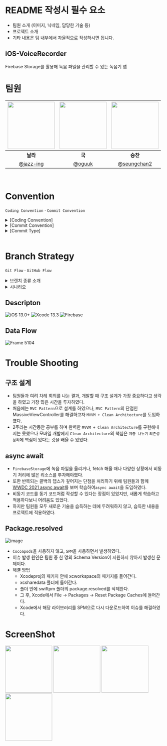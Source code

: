
# README 작성시 필수 요소
- 팀원 소개 (이미지, 닉네임, 담당한 기술 등)
- 프로젝트 소개
- 기타 내용은 팀 내부에서 자율적으로 작성하시면 됩니다.

## iOS-VoiceRecorder
Firebase Storage를 활용해 녹음 파일을 관리할 수 있는 녹음기 앱


# 팀원
|<img src="https://user-images.githubusercontent.com/75964073/178100225-48512f56-fe93-47f3-88e5-c1cb29110f66.png" width="150">|<img src="https://user-images.githubusercontent.com/75964073/178100336-b5893584-2dc3-4df5-a493-bb38c4f5cf2b.png" width="150">|<img src="https://user-images.githubusercontent.com/75964073/178100281-e807328d-df64-4024-9bf4-886a35609e4c.png" width="150">|
|:--:|:--:|:--:|
|**날라**|**국**|**승찬**|
|[@jazz-ing](https://github.com/jazz-ing)|[@oguuk](https://github.com/oguuk)|[@seungchan2](https://github.com/seungchan2)|

</br>

# Convention

`Coding Convention` · `Commit Convention`

<details markdown="1">
<summary>[Coding Convention]</summary>


## 📍 함수 네이밍

**`뷰 전환`**

pop, push, present, dismiss
동사 + To + 목적지 뷰 (다음에 보일 뷰)
( dismiss는 dismiss + 현재 뷰 )

**`초기세팅`**
- init + 목적어
ex) initPickerView

**`hidden unhidden`**
- show + 목적어
- hide + 목적어

**`뷰 UI 관련`**
- 동사원형 + 목적어

**`애니메이션`**
- 동사원형 + 목적어 + WithAnimation
- showButtonsWithAnimation

**`권한 위임`**
- setDelegation()
- assignDelegation()

**`subview로 붙이기`**
- attatch

**`프로토콜`**
- 뷰 이름 + View + Protocol

---

## 📍 파일명 네이밍

**@IBOutlet Properties - 프로퍼티 종류 뒤에 다 쓰기 (줄임말 X)**

ex) emailTextField(O) emailTF(X)  
      loginButton(O)

**뷰 컨트롤러 파일 만들 때 뒤에 ViewController 다 쓰기 (VC (X))**

파일명 첫 글자는 대문자  
Enum 등은 첫 글자 대문자  
변수 첫 글자는 소문자

</details>

<details markdown="3">
<summary>[Commit Convention]</summary>
  </br>

```
✅ [커밋 타입] 내용 (#이슈번호) 형식으로 작성
✅ ex. [Feat] 파형 기능 구현
✅ 제목(title)을 아랫줄에 작성
```
</details>
 
<details markdown="3">
<summary>[Commit Type]</summary>
  </br>
  > 🚨 총 5개의 커밋 타입으로 구분한다.
  
```  
[Add]    기능이 아닌 것 생성 및 추가 작업(파일·익스텐션·프로토콜 등)
[Feat]   새로운 기능 추가 작업
[Style]  UI 관련 작업(UI 컴포넌트, Xib 파일, 컬러·폰트 작업 등)
[Fix]    에러 및 버그 수정, 기능에 대한 수정 작업
[Set]    세팅 관련 작업
```  
 

</details>

<br />

# Branch Strategy

`Git Flow` · `GitHub Flow`

<details markdown="1">
<summary>브랜치 종류 소개</summary>

`origin/main` - default 

`feature`
- feature/#이슈번호
- feature/#1

</details>

<details markdown="1">
<summary>시나리오</summary>

> 1️⃣ **Issue**
> 1. 이슈생성

> 2️⃣ **Branch**
> - ex. feature/#3

> 3️⃣ **Pull request**
> 1. reviewer → 2명

> 4️⃣ **Code Review**
> 1. 수정 요청
> 2. 대상자(작업자)가 수정을 하고 다시 커밋을 날림

> 5️⃣ **merge**
> 1. 팀원 호출
> 2. 간단한 리뷰, 피드백, 회의 마친 후
> 3. 다 같이 보는 자리에서 합칠 수 있도록 하기

</details>


## Descripton
![iOS 13.0+](https://img.shields.io/badge/iOS-13.0%2B-lightgrey) 
![Xcode 13.3](https://img.shields.io/badge/Xcode-13.3-blue)
![Firebase](https://img.shields.io/badge/Firebase-9.3.0-orange)

## Data Flow
![Frame 5104](https://user-images.githubusercontent.com/80672561/178103116-6509c074-360e-4776-8c83-8d0d5a8bc6db.png)

# Trouble Shooting

## 구조 설계
- 팀원들과 여려 차례 회의를 나눈 결과, 개발할 때 구조 설계가 가장 중요하다고 생각을 하였고 가장 많은 시간을 투자하였다. </br>
- 처음에는 `MVC Pattern`으로 설계를 하였으나, `MVC Pattern`의 단점인 MassiveViewController를 해결하고자 `MVVM + Clean Architecture`를 도입하였다. </br>
- 2주라는 시간동안 공부를 하며 완벽한 `MVVM + Clean Architecture`를 구현해내지는 못했으나 모바일 개발에서 `Clean Architecture`의 핵심은 `계층 나누기` `의존성 분리`에 핵심이 있다는 것을 배울 수 있었다. </br>


## async await
- `FirebaseStorage`에 녹음 파일을 올리거나, fetch 해올 때나 다양한 상황에서 비동기 처리에 많은 리소스를 투자해야했다.
- 또한 반복되는 콜백의 뎁스가 깊어지는 단점을 처리하기 위해 팀원들과 함께 [WWDC 2021 async await](https://developer.apple.com/videos/play/wwdc2021/10132/)를 보며 학습하여`async await`을 도입하였다.
- 비동기 코드를 동기 코드처럼 작성할 수 있다는 장점이 있었지만, 새롭게 학습하고 적용하다보니 어려움도 있었다.
- 하지만 팀원들 모두 새로운 기술을 습득하는 데에 두려워하지 않고, 습득한 내용을 프로젝트에 적용하였다.


## Package.resolved
![image](https://user-images.githubusercontent.com/80672561/178109524-329faa92-b3bb-41f9-aa4f-3b5da71f0883.png)

- `Cocoapods`을 사용하지 않고, `SPM`을 사용하면서 발생하였다.
- 이슈 발생 원인은 팀원 중 한 명의 Schema Version이 지원하지 않아서 발생한 문제이다.
- 해결 방법
  - Xcodeproj의 패키지 안에 xcworkspace의 패키지를 들어간다.
  - xcsharedata 폴더에 들어간다. 
  - 폴더 안에 swiftpm 폴더의 package.resolved를 삭제한다.
  - 그 후, Xcode에서 File -> Packages -> Reset Package Caches에 들어간다.
  - Xcode에서 해당 라이브러리를 SPM으로 다시 다운로드하여 이슈를 해결하였다.  


# ScreenShot

<img src="https://user-images.githubusercontent.com/80672561/178111057-583af736-f04b-4763-afa7-1ff17f072863.png" width="150">
<img src="https://user-images.githubusercontent.com/80672561/178111062-cf6c6e9f-49f5-49fe-96cc-6e12fa7d114e.png" width="150">
<img src="https://user-images.githubusercontent.com/80672561/178111088-a768b8e2-7bdd-4264-8f99-82c368a1e241.png" width="150">
<img src="[https://user-images.githubusercontent.com/80672561/178111057-583af736-f04b-4763-afa7-1ff17f072863.png](https://user-images.githubusercontent.com/80672561/178111074-762a5701-d9af-4759-be5f-a097cbc25f9e.png)" width="150">






